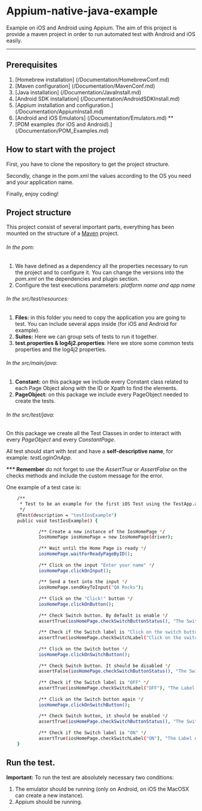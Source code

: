 # Appium-native-java-example

Example on iOS and Android using Appium. The aim of this project is provide a maven project in order to run automated test with Android and iOS easily.
_______________________________________

## Prerequisites

1. [Homebrew installation] (/Documentation/HomebrewConf.md)
2. [Maven configuration] (/Documentation/MavenConf.md)
3. [Java installation] (/Documentation/JavaInstall.md)
4. [Android SDK installation] (/Documentation/AndroidSDKInstall.md)
4. [Appium installation and configuration.] (/Documentation/AppiumInstall.md)
5. [Android and iOS Emulators] (/Documentation/Emulators.md)  **
6. [POM examples (for iOS and Android).] (/Documentation/POM_Examples.md)

## How to start with the project

First, you have to clone the repository to get the project structure.

Secondly, change in the pom.xml the values according to the OS you need and your application name. 

Finally, enjoy coding!

## Project structure
This project consist of several important parts, everything has been mounted on the structure of a [Maven](https://maven.apache.org/guides/introduction/introduction-to-the-standard-directory-layout.html) project.

###### In the pom:

1. We have defined as a dependency all the properties necessary to run the project and to configure it. You can change the versions into the _pom.xml_ on the dependencies and plugin section.
2. Configure the test executions parameters: _platform name and app name_

###### In the src/test/resources:
1. __Files:__ in this folder you need to copy the application you are going to test. You can include several apps inside (for iOS and Android for example).
2. __Suites:__ Here we can group sets of tests to run it together.
3. __test.properties & log4j2.properties__: Here we store some common tests properties and the log4j2 properties. 

###### In the src/main/java:
1. __Constant:__ on this package we include every Constant class related to each Page Object along with the ID or Xpath to find the elements. 
2. __PageObject:__ on this package we include every PageObject needed to create the tests.  

###### In the src/test/java:
On this package we create all the Test Classes in order to interact with every _PageObject_ and every _ConstantPage_. 

All test should start with _test_ and have a __self-descriptive name__, for example: _testLoginOnApp_.

__*** Remember__ do not forget to use the _AssertTrue_ or _AssertFalse_ on the checks methods and include the custom message for the error. 

One example of a test case is:

```bash
	/**
	 * Test to be an example for the first iOS Test using the TestApp.app application <br>
	 */
	@Test(description = "testIosExample")
	public void testIosExample() {

			/** Create a new instance of the IosHomePage */
			IosHomePage iosHomePage = new IosHomePage(driver);			
			
			/** Wait until the Home Page is ready */
			iosHomePage.waitForReadyPageByID();
	
			/** Click on the input "Enter your name" */
			iosHomePage.clickOnInput();
				
			/** Send a text into the input */
			iosHomePage.sendKeyToInput("QA Rocks"); 
				
			/** Click on the "Click!" button */
			iosHomePage.clickOnButton();
			
			/** Check Switch button. By default is enable */
			assertTrue(iosHomePage.checkSwitchButtonStatus(), "The Switch button is not enabled");
				
			/** Check if the Switch label is "Click on the switch button" */
			assertTrue(iosHomePage.checkSwitchLabel("Click on the switch button:"), "The Label does not have the text: 'Click on the switch button'");
				
			/** Click on the Switch button */
			iosHomePage.clickOnSwitchButton();
			
			/** Check Switch button. It should be disabled */
			assertFalse(iosHomePage.checkSwitchButtonStatus(), "The Switch button is not disabled");
				
			/** Check if the Switch label is "OFF" */
			assertTrue(iosHomePage.checkSwitchLabel("OFF"), "The Label does not have the text 'OFF'");
				
			/** Click on the Switch button again */
			iosHomePage.clickOnSwitchButton();
			
			/** Check Switch button, it should be enabled */
			assertTrue(iosHomePage.checkSwitchButtonStatus(), "The Switch button is not enabled");
				
			/** Check if the Switch label is "ON" */
			assertTrue(iosHomePage.checkSwitchLabel("ON"), "The Label does not have the text 'ON'");
	}
```

## Run the test.
__Important:__  To run the test are absolutely necessary two conditions:  

>
1. The emulator should be running (only on Android, on iOS the MacOSX can create a new instance). 
2. Appium should be running.
>
